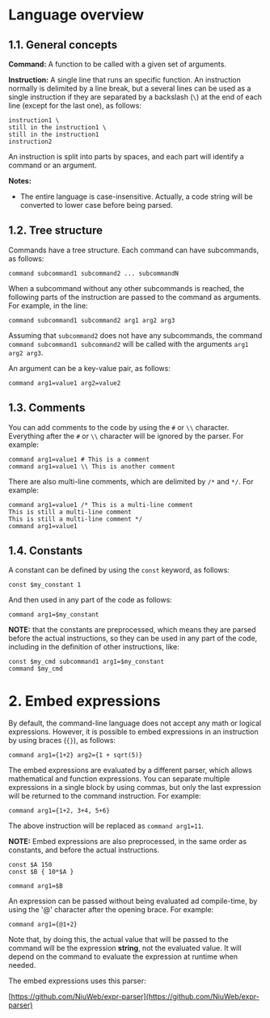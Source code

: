 # Language overview

## 1.1. General concepts

**Command:** A function to be called with a given set of arguments. 

**Instruction:** A single line that runs an specific function. An instruction normally is delimited by a line break, but a several lines can be used as a single instruction if they are separated by a backslash (`\`) at the end of each line (except for the last one), as follows:

```
instruction1 \
still in the instruction1 \
still in the instruction1
instruction2
```

An instruction is split into parts by spaces, and each part will identify a command or an argument.

**Notes:**

- The entire language is case-insensitive. Actually, a code string will be converted to lower case before being parsed.

## 1.2. Tree structure

Commands have a tree structure. Each command can have subcommands, as follows:
```
command subcommand1 subcommand2 ... subcommandN
```

When a subcommand without any other subcommands is reached, the following parts of the instruction are passed to the command as arguments. For example, in the line:

```
command subcommand1 subcommand2 arg1 arg2 arg3
```

Assuming that `subcommand2` does not have any subcommands, the command `command subcommand1 subcommand2` will be called with the arguments `arg1 arg2 arg3`.

An argument can be a key-value pair, as follows:

```
command arg1=value1 arg2=value2
```


## 1.3. Comments

You can add comments to the code by using the `#` or `\\` character. Everything after the `#` or `\\` character will be ignored by the parser. For example:

```
command arg1=value1 # This is a comment
command arg1=value1 \\ This is another comment
```

There are also multi-line comments, which are delimited by `/*` and `*/`. For example:

```
command arg1=value1 /* This is a multi-line comment
This is still a multi-line comment
This is still a multi-line comment */ 
command arg1=value1
```

## 1.4. Constants
A constant can be defined by using the `const` keyword, as follows:

```
const $my_constant 1
```

And then used in any part of the code as follows:

```
command arg1=$my_constant
```

**NOTE:** that the constants are preprocessed, which means they are parsed before the actual instructions, so they can be used in any part of the code, including in the definition of other instructions, like:

```
const $my_cmd subcommand1 arg1=$my_constant
command $my_cmd
```


# 2. Embed expressions
By default, the command-line language does not accept any math or logical expressions. However, it is possible to embed expressions in an instruction by using braces (`{}`), as follows:

```
command arg1={1+2} arg2={1 + sqrt(5)}
```

The embed expressions are evaluated by a different parser, which allows mathematical and function expressions. You can separate multiple expressions in a single block by using commas, but only the last expression will be returned to the command instruction. For example:

```
command arg1={1+2, 3+4, 5+6}
```

The above instruction will be replaced as `command arg1=11`.

**NOTE:** Embed expressions are also preprocessed, in the same order as constants, and before the actual instructions.

```
const $A 150
const $B { 10*$A }

command arg1=$B
```

An expression can be passed without being evaluated ad compile-time, by using the '@' character after the opening brace. For example:

```
command arg1={@1+2}
```

Note that, by doing this, the actual value that will be passed to the command will be the expression **string**, not the evaluated value. It will depend on the command to evaluate the expression at runtime when needed.


The embed expressions uses this parser:

[https://github.com/NiuWeb/expr-parser](https://github.com/NiuWeb/expr-parser)